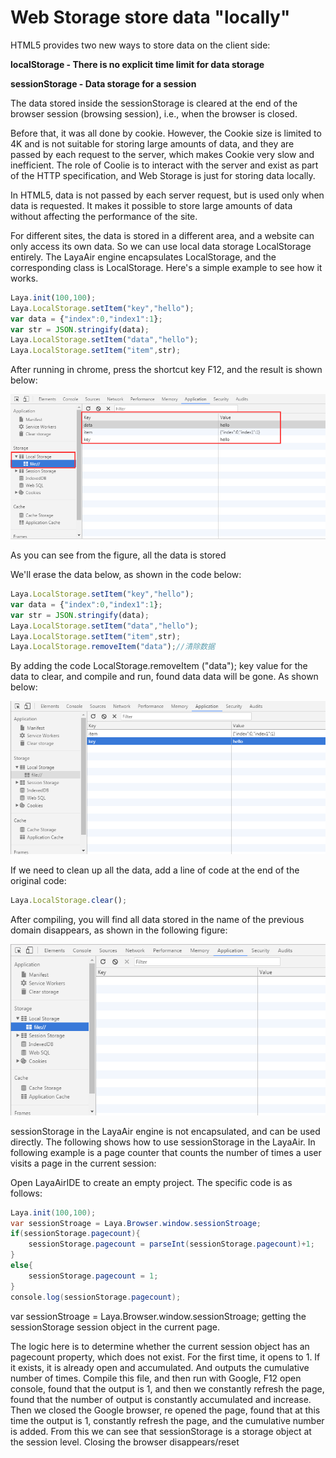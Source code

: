 # Web Storage store data "locally"

HTML5 provides two new ways to store data on the client side:

**localStorage - There is no explicit time limit for data storage**

**sessionStorage - Data storage for a session**

The data stored inside the sessionStorage is cleared at the end of the browser session (browsing session), i.e., when the browser is closed.

Before that, it was all done by cookie. However, the Cookie size is limited to 4K and is not suitable for storing large amounts of data, and they are passed by each request to the server, which makes Cookie very slow and inefficient. The role of Coolie is to interact with the server and exist as part of the HTTP specification, and Web Storage is just for storing data locally.

In HTML5, data is not passed by each server request, but is used only when data is  requested. It makes it possible to store large amounts of data without affecting the performance of the site.

For different sites, the data is stored in a different area, and a website can only access its own data. So we can use local data storage LocalStorage entirely. The LayaAir engine encapsulates LocalStorage, and the corresponding class is LocalStorage. Here's a simple example to see how it works.

```javascript
Laya.init(100,100);
Laya.LocalStorage.setItem("key","hello");
var data = {"index":0,"index1":1};
var str = JSON.stringify(data);
Laya.LocalStorage.setItem("data","hello");
Laya.LocalStorage.setItem("item",str);
```

After running in chrome, press the shortcut key F12, and the result is shown below:

![1](img/1.png)<br/>

As you can see from the figure, all the data is stored

We'll erase the data below, as shown in the code below:

```javascript
Laya.LocalStorage.setItem("key","hello");
var data = {"index":0,"index1":1};
var str = JSON.stringify(data);
Laya.LocalStorage.setItem("data","hello");
Laya.LocalStorage.setItem("item",str);
Laya.LocalStorage.removeItem("data");//清除数据
```

By adding the code LocalStorage.removeItem ("data"); key  value for the data to clear, and compile and run, found data data will be gone. As shown below:

![2](img/2.png)<br/>

If we need to clean up all the data, add a line of code at the end of the original code:

```javascript
Laya.LocalStorage.clear();
```

After compiling, you will find all data stored in the name of the previous domain disappears, as shown in the following figure:

![3](img/3.png)<br/>

sessionStorage in the LayaAir engine is not encapsulated, and can be used directly. The following shows how to use sessionStorage in the LayaAir. In following example is a page counter that counts the number of times a user visits a page in the current session:

Open LayaAirIDE to create an empty project. The specific code is as follows:

```java
Laya.init(100,100);
var sessionStroage = Laya.Browser.window.sessionStroage;
if(sessionStorage.pagecount){
    sessionStorage.pagecount = parseInt(sessionStorage.pagecount)+1;
}
else{
    sessionStorage.pagecount = 1;
}
console.log(sessionStorage.pagecount);
```

var sessionStroage = Laya.Browser.window.sessionStroage; getting the sessionStorage session object in the current page.



The logic here is to determine whether the current session object has an pagecount property, which does not exist. For the first time, it opens to 1. If it exists, it is already open and accumulated.  And outputs the cumulative number of times. Compile this file, and then run with Google, F12 open console, found that the output is 1, and then we constantly refresh the page, found that the number of output is constantly accumulated and increase. Then we closed the Google browser, re opened the page, found that at this time the output is 1, constantly refresh the page, and the cumulative number is added. From this we can see that sessionStorage is a storage object at the session level. Closing the browser disappears/reset
